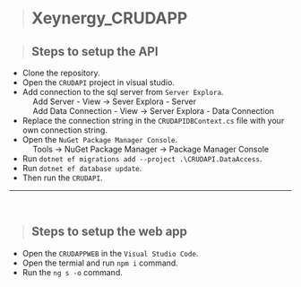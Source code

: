 > # Xeynergy_CRUDAPP

> ## Steps to setup the API

- Clone the repository.
- Open the `CRUDAPI` project in visual studio.
- Add connection to the sql server from `Server Explora`.
  <br/>
  &emsp; Add Server - View -> Sever Explora - Server
  <br/>
  &emsp; Add Data Connection - View -> Server Explora - Data Connection
  <br/>
- Replace the connection string in the `CRUDAPIDBContext.cs` file with your own connection string.
  &emsp;
- Open the `NuGet Package Manager Console`.
  <br/>
  &emsp; Tools -> NuGet Package Manager -> Package Manager Console
- Run `dotnet ef migrations add --project .\CRUDAPI.DataAccess`.
- Run `dotnet ef database update`.
- Then run the `CRUDAPI`.

---

<br/>

> ## Steps to setup the web app

- Open the `CRUDAPPWEB` in the `Visual Studio Code`.
- Open the termial and run `npm i` command.
- Run the `ng s -o` command.
